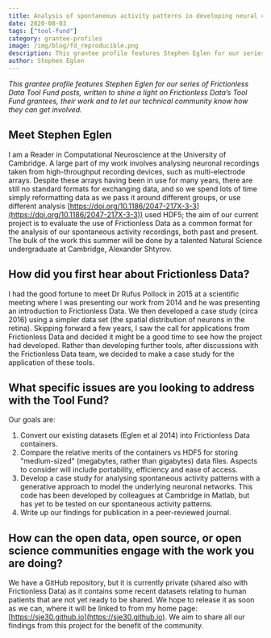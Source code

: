 ```yaml
---
title: Analysis of spontaneous activity patterns in developing neural circuits using Frictionless Data tools
date: 2020-08-03
tags: ["tool-fund"]
category: grantee-profiles
image: /img/blog/fd_reproducible.png
description: This grantee profile features Stephen Eglen for our series of Frictionless Data Tool Fund posts...
author: Stephen Eglen
---
```

*This grantee profile features Stephen Eglen for our series of Frictionless Data Tool Fund posts, written to shine a light on Frictionless Data’s Tool Fund grantees, their work and to let our technical community know how they can get involved.*

## Meet Stephen Eglen

I am a Reader in Computational Neuroscience at the University of Cambridge. A large part of my work involves analysing neuronal recordings taken from high-throughput recording devices, such as multi-electrode arrays. Despite these arrays having been in use for many years, there are still no standard formats for exchanging data, and so we spend lots of time simply reformatting data as we pass it around different groups, or use different analysis [https://doi.org/10.1186/2047-217X-3-3](https://doi.org/10.1186/2047-217X-3-3)) used HDF5; the aim of our current project is to evaluate the use of Frictionless Data as a common format for the analysis of our spontaneous activity recordings, both past and present. The bulk of the work this summer will be done by a talented Natural Science undergraduate at Cambridge, Alexander Shtyrov.

## How did you first hear about Frictionless Data?

I had the good fortune to meet Dr Rufus Pollock in 2015 at a scientific meeting where I was presenting our work from 2014 and he was presenting an introduction to Frictionless Data. We then developed a case study (circa 2016) using a simpler data set (the spatial distribution of neurons in the retina). Skipping forward a few years, I saw the call for applications from Frictionless Data and decided it might be a good time to see how the project had developed. Rather than developing further tools, after discussions with the Frictionless Data team, we decided to make a case study for the application of these tools.

## What specific issues are you looking to address with the Tool Fund?

Our goals are:

1. Convert our existing datasets (Eglen et al 2014) into Frictionless Data containers.
2. Compare the relative merits of the containers vs HDF5 for storing "medium-sized" (megabytes, rather than gigabytes) data files. Aspects to consider will include portability, efficiency and ease of access.
3. Develop a case study for analysing spontaneous activity patterns with a generative approach to model the underlying neuronal networks. This code has been developed by colleagues at Cambridge in Matlab, but has yet to be tested on our spontaneous activity patterns.
4. Write up our findings for publication in a peer-reviewed journal.

## How can the open data, open source, or open science communities engage with the work you are doing?

We have a GitHub repository, but it is currently private (shared also with Frictionless Data) as it contains some recent datasets relating to human patients that are not yet ready to be shared. We hope to release it as soon as we can, where it will be linked to from my home page: [https://sje30.github.io](https://sje30.github.io). We aim to share all our findings from this project for the benefit of the community.
